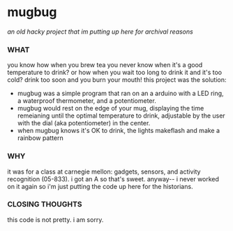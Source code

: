 # mugbug
*an old hacky project that im putting up here for archival reasons*


### WHAT
you know how when you brew tea you never know when it's a good temperature to drink? or how when you wait too long to drink it and it's too cold? drink too soon and you burn your mouth! this project was the solution:
 - mugbug was a simple program that ran on an a arduino with a LED ring, a waterproof thermometer, and a potentiometer. 
 - mugbug would rest on the edge of your mug, displaying the time remeianing until the optimal temperature to drink, adjustable by the user with the dial (aka potentiometer) in the center. 
 - when mugbug knows it's OK to drink, the lights makeflash and make a rainbow pattern
 
 ### WHY
 it was for a class at carnegie mellon: gadgets, sensors, and activity recognition (05-833). i got an A so that's sweet. anyway-- i never worked on it again so i'm just putting the code up here for the historians.
 
 ### CLOSING THOUGHTS
 this code is not pretty. i am sorry. 
